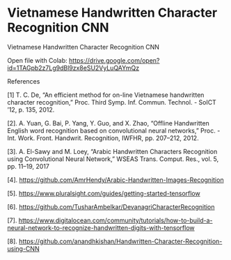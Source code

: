 # Vietnamese Handwritten Character Recognition CNN
Vietnamese Handwritten Character Recognition CNN

Open file with Colab: https://drive.google.com/open?id=1TAGpb2z7Lg9dBl9zx8eSU2VyLuQAYmQz

References

[1] T. C. De, “An efficient method for on-line Vietnamese handwritten character recognition,” Proc. Third Symp. Inf. Commun. Technol. - SoICT ’12, p. 135, 2012.

[2]. A. Yuan, G. Bai, P. Yang, Y. Guo, and X. Zhao, “Offline Handwritten English word recognition based on convolutional neural networks,” Proc. - Int. Work. Front. Handwrit. Recognition, IWFHR, pp. 207–212, 2012.

[3]. A. El-Sawy and M. Loey, “Arabic Handwritten Characters Recognition using Convolutional Neural Network,” WSEAS Trans. Comput. Res., vol. 5, pp. 11–19, 2017

[4]. https://github.com/AmrHendy/Arabic-Handwritten-Images-Recognition

[5]. https://www.pluralsight.com/guides/getting-started-tensorflow

[6]. https://github.com/TusharAmbelkar/DevanagriCharacterRecognition

[7]. https://www.digitalocean.com/community/tutorials/how-to-build-a-neural-network-to-recognize-handwritten-digits-with-tensorflow

[8]. https://github.com/anandhkishan/Handwritten-Character-Recognition-using-CNN
